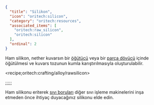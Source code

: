```json
{
  "title": "Silikon",
  "icon": "oritech:silicon",
  "category": "oritech:resources",
  "associated_items": [
    "oritech:raw_silicon",
    "oritech:silicon"
  ],
  "ordinal": 2
}
```

Ham silikon, nether kuvarsın bir [öğütücü](^oritech:processing/pulverizer) veya bir [parça dövücü](^oritech:processing/fragment_forge) içinde öğütülmesi ve kuvars tozunun kumla karıştırılmasıyla oluşturulabilir.

<recipe;oritech:crafting/alloy/rawsilicon>

;;;;;

Ham silikonu eriterek [sıvı boruları](^oritech:logistics/fluid_transport) diğer sıvı işleme makinelerini inşa etmeden önce ihtiyaç duyacağınız silikonu elde edin.